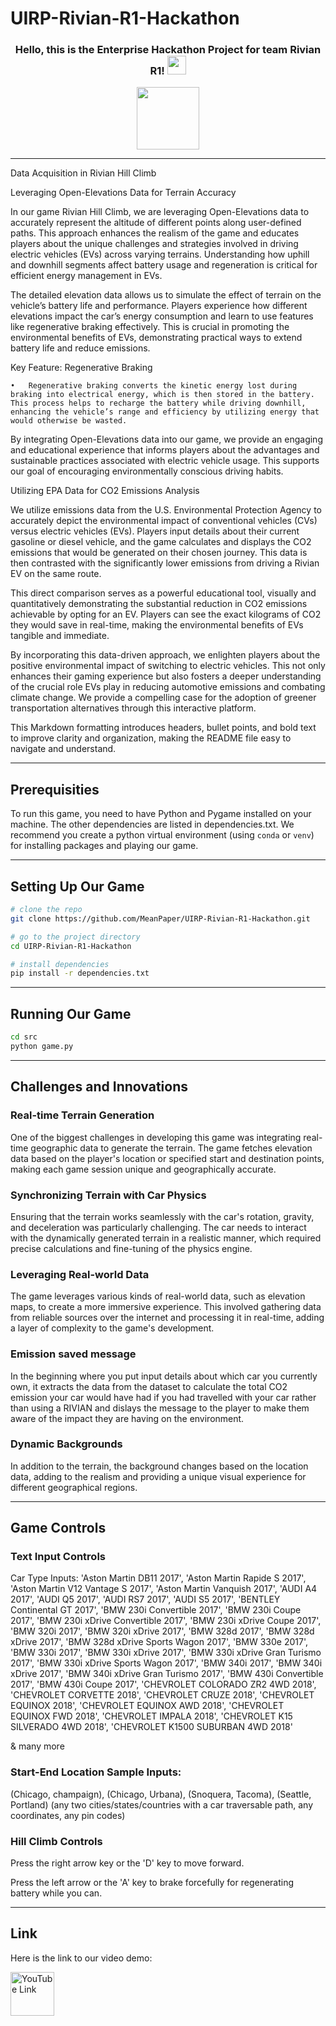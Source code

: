 # UIRP-Rivian-R1-Hackathon

<div id="header" align="center">
<h3>
  Hello, this is the Enterprise Hackathon Project for team Rivian R1!
  <img src="https://media.giphy.com/media/hvRJCLFzcasrR4ia7z/giphy.gif" width="30px"/>
</h3>

  <img src="https://media3.giphy.com/media/qY0xYZYRTl0mpS8vbm/giphy.gif" width="100px"/>

---

</div>
Data Acquisition in Rivian Hill Climb

Leveraging Open-Elevations Data for Terrain Accuracy

In our game Rivian Hill Climb, we are leveraging Open-Elevations data to accurately represent the altitude of different points along user-defined paths. This approach enhances the realism of the game and educates players about the unique challenges and strategies involved in driving electric vehicles (EVs) across varying terrains. Understanding how uphill and downhill segments affect battery usage and regeneration is critical for efficient energy management in EVs.

The detailed elevation data allows us to simulate the effect of terrain on the vehicle’s battery life and performance. Players experience how different elevations impact the car’s energy consumption and learn to use features like regenerative braking effectively. This is crucial in promoting the environmental benefits of EVs, demonstrating practical ways to extend battery life and reduce emissions.

Key Feature: Regenerative Braking

	•	Regenerative braking converts the kinetic energy lost during braking into electrical energy, which is then stored in the battery. This process helps to recharge the battery while driving downhill, enhancing the vehicle’s range and efficiency by utilizing energy that would otherwise be wasted.

By integrating Open-Elevations data into our game, we provide an engaging and educational experience that informs players about the advantages and sustainable practices associated with electric vehicle usage. This supports our goal of encouraging environmentally conscious driving habits.

Utilizing EPA Data for CO2 Emissions Analysis

We utilize emissions data from the U.S. Environmental Protection Agency to accurately depict the environmental impact of conventional vehicles (CVs) versus electric vehicles (EVs). Players input details about their current gasoline or diesel vehicle, and the game calculates and displays the CO2 emissions that would be generated on their chosen journey. This data is then contrasted with the significantly lower emissions from driving a Rivian EV on the same route.

This direct comparison serves as a powerful educational tool, visually and quantitatively demonstrating the substantial reduction in CO2 emissions achievable by opting for an EV. Players can see the exact kilograms of CO2 they would save in real-time, making the environmental benefits of EVs tangible and immediate.

By incorporating this data-driven approach, we enlighten players about the positive environmental impact of switching to electric vehicles. This not only enhances their gaming experience but also fosters a deeper understanding of the crucial role EVs play in reducing automotive emissions and combating climate change. We provide a compelling case for the adoption of greener transportation alternatives through this interactive platform.

This Markdown formatting introduces headers, bullet points, and bold text to improve clarity and organization, making the README file easy to navigate and understand.

---

## Prerequisities
To run this game, you need to have Python and Pygame installed on your machine. The other dependencies are listed in dependencies.txt. We recommend you create a python virtual environment (using `conda` or `venv`) for installing packages and playing our game. 

---

## Setting Up Our Game
```bash
# clone the repo
git clone https://github.com/MeanPaper/UIRP-Rivian-R1-Hackathon.git

# go to the project directory
cd UIRP-Rivian-R1-Hackathon

# install dependencies
pip install -r dependencies.txt
```
---

## Running Our Game
```bash
cd src
python game.py
```

---

## Challenges and Innovations
### Real-time Terrain Generation
One of the biggest challenges in developing this game was integrating real-time geographic data to generate the terrain. The game fetches elevation data based on the player's location or specified start and destination points, making each game session unique and geographically accurate.

### Synchronizing Terrain with Car Physics
Ensuring that the terrain works seamlessly with the car's rotation, gravity, and deceleration was particularly challenging. The car needs to interact with the dynamically generated terrain in a realistic manner, which required precise calculations and fine-tuning of the physics engine.

### Leveraging Real-world Data
The game leverages various kinds of real-world data, such as elevation maps, to create a more immersive experience. This involved gathering data from reliable sources over the internet and processing it in real-time, adding a layer of complexity to the game's development.

### Emission saved message 
In the beginning where you put input details about which car you currently own, it extracts the data from the dataset to calculate the total CO2 emission your car would have had if you had travelled with your car rather than using a RIVIAN and dislays the message to the player to make them aware of the impact they are having on the environment. 

### Dynamic Backgrounds
In addition to the terrain, the background changes based on the location data, adding to the realism and providing a unique visual experience for different geographical regions.

---

## Game Controls

### Text Input Controls
Car Type Inputs: 
 'Aston Martin DB11 2017',
 'Aston Martin Rapide S 2017',
 'Aston Martin V12 Vantage S 2017',
 'Aston Martin Vanquish 2017',
 'AUDI A4 2017',
 'AUDI Q5 2017',
 'AUDI RS7 2017',
 'AUDI S5 2017',
 'BENTLEY Continental GT 2017',
 'BMW 230i Convertible 2017',
 'BMW 230i Coupe 2017',
 'BMW 230i xDrive Convertible 2017',
 'BMW 230i xDrive Coupe 2017',
 'BMW 320i 2017',
 'BMW 320i xDrive 2017',
 'BMW 328d 2017',
 'BMW 328d xDrive 2017',
 'BMW 328d xDrive Sports Wagon 2017',
 'BMW 330e 2017',
 'BMW 330i 2017',
 'BMW 330i xDrive 2017',
 'BMW 330i xDrive Gran Turismo 2017',
 'BMW 330i xDrive Sports Wagon 2017',
 'BMW 340i 2017',
 'BMW 340i xDrive 2017',
 'BMW 340i xDrive Gran Turismo 2017',
 'BMW 430i Convertible 2017',
 'BMW 430i Coupe 2017',
 'CHEVROLET COLORADO ZR2 4WD 2018',
 'CHEVROLET CORVETTE 2018',
 'CHEVROLET CRUZE 2018',
 'CHEVROLET EQUINOX 2018',
 'CHEVROLET EQUINOX AWD 2018',
 'CHEVROLET EQUINOX FWD 2018',
 'CHEVROLET IMPALA 2018',
 'CHEVROLET K15 SILVERADO 4WD 2018',
 'CHEVROLET K1500 SUBURBAN 4WD 2018'
 
 & many more

### Start-End Location Sample Inputs:

(Chicago, champaign), (Chicago, Urbana), (Snoquera, Tacoma), (Seattle, Portland)
(any two cities/states/countries with a car traversable path, any coordinates, any pin codes)

### Hill Climb Controls
Press the right arrow key or the 'D' key to move forward.

Press the left arrow or the 'A' key to brake forcefully for regenerating battery while you can.

---

## Link
Here is the link to our video demo:


<a href="https://www.youtube.com/watch?v=dQw4w9WgXcQ&pp=ygUabmV2ZXIgZ29pbmcgdG8gZ2l2ZSB5b3UgdXA%3D">
    <img src="https://pngfre.com/wp-content/uploads/You-Tube-14.png" alt="YouTube Link" width="70"/>
